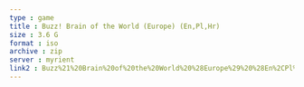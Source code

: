 ```yaml
---
type : game
title : Buzz! Brain of the World (Europe) (En,Pl,Hr)
size : 3.6 G
format : iso
archive : zip
server : myrient
link2 : Buzz%21%20Brain%20of%20the%20World%20%28Europe%29%20%28En%2CPl%2CHr%29
---
```

